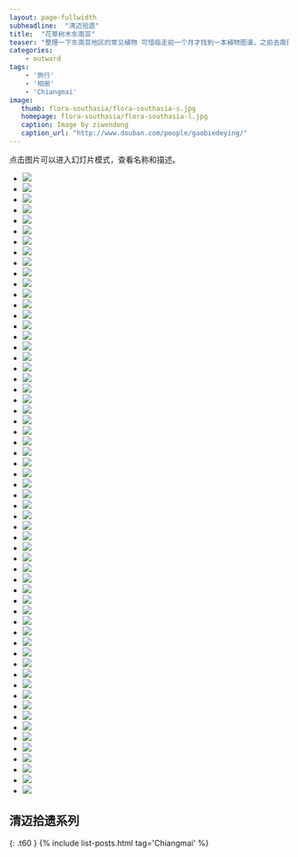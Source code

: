 ```yaml
---
layout: page-fullwidth
subheadline:  "清迈拾遗"
title:  "花草树木东南亚"
teaser: "整理一下东南亚地区的常见植物 可惜临走前一个月才找到一本植物图谱，之前去南部旅行见过的很多植物未能留下影像，只能把重点放在泰国北部了。 如果以后有看到更多，再慢慢添加。 另外，没有单反，卡片机只能挣扎成这样了……"
categories:
    - outward
tags:
    - '旅行'
    - '相册'
    - 'Chiangmai'
image:
   thumb: flora-southasia/flora-southasia-s.jpg
   homepage: flora-southasia/flora-southasia-l.jpg
   caption: Image by ziwendong
   caption_url: "http://www.douban.com/people/gaobiedeying/"
---
```


点击图片可以进入幻灯片模式，查看名称和描述。

<ul class="clearing-thumbs small-block-grid-3" data-clearing> 
  <li><a href="{{ site.url }}/images/flora-southasia/flora-southasia (1).jpg"><img  data-caption="凤凰木 Delonix regia 豆科凤凰木属，极常见，近期（4－5月）正盛开。" class="th" src="{{ site.url }}/images/flora-southasia/flora-southasia (1).jpg"></a></li>
  <li><a href="{{ site.url }}/images/flora-southasia/flora-southasia (2).jpg"><img  data-caption="凤凰木的花。风吹过时花落如雨。" class="th" src="{{ site.url }}/images/flora-southasia/flora-southasia (2).jpg"></a></li>
  <li><a href="{{ site.url }}/images/flora-southasia/flora-southasia (3).jpg"><img  data-caption="凤凰木近景。可以看到羽状复叶。豆科植物的特征之一。" class="th" src="{{ site.url }}/images/flora-southasia/flora-southasia (3).jpg"></a></li>
  <li><a href="{{ site.url }}/images/flora-southasia/flora-southasia (4).jpg"><img  data-caption="阿勃勒 Cassia fistula 常见行道树，同样是近期（4－5月）清迈盛开中的行道树。 泰国国花，在当地称 Dok Khuen，花的黄色象征泰国王室。" class="th" src="{{ site.url }}/images/flora-southasia/flora-southasia (4).jpg"></a></li>
  <li><a href="{{ site.url }}/images/flora-southasia/flora-southasia (5).jpg"><img  data-caption="阿勃勒花近景。总状花序。花丝很长，呈钩状。" class="th" src="{{ site.url }}/images/flora-southasia/flora-southasia (5).jpg"></a></li>
  <li><a href="{{ site.url }}/images/flora-southasia/flora-southasia (6).jpg"><img  data-caption="阿勃勒的另一个俗名是腊肠树或者猪肠豆，因为豆荚看上去非常像腊肠。" class="th" src="{{ site.url }}/images/flora-southasia/flora-southasia (6).jpg"></a></li>
  <li><a href="{{ site.url }}/images/flora-southasia/flora-southasia (7).jpg"><img  data-caption="龙脑香树 Dipterocarpus alatus 种子很有趣，有两片翅膀，落下时是旋转降落的。" class="th" src="{{ site.url }}/images/flora-southasia/flora-southasia (7).jpg"></a></li>
  <li><a href="{{ site.url }}/images/flora-southasia/flora-southasia (8).jpg"><img  data-caption="龙脑香树很高大，只能远远拍一张了。" class="th" src="{{ site.url }}/images/flora-southasia/flora-southasia (8).jpg"></a></li>
  <li><a href="{{ site.url }}/images/flora-southasia/flora-southasia (9).jpg"><img  data-caption="清迈植物园的树木园门口，用龙脑香树的种子做了一个雕塑。新鲜掉落的种子是绿色的，翅膀是红色的。" class="th" src="{{ site.url }}/images/flora-southasia/flora-southasia (9).jpg"></a></li>
  <li><a href="{{ site.url }}/images/flora-southasia/flora-southasia (10).jpg"><img  data-caption="龙脑香树剥开后的种子。油脂丰富，可以榨油食用。有些种子落下时已经是空心的了，估计是一些昆虫把种子吃掉了。" class="th" src="{{ site.url }}/images/flora-southasia/flora-southasia (10).jpg"></a></li>
  <li><a href="{{ site.url }}/images/flora-southasia/flora-southasia (11).jpg"><img  data-caption="马占相思树的种子 Acacia mangium 照片摄于帕延岛。当时还不知道这种树的名字。水牛湾旁边的小山坡上遍布这种树，路上到处都是它们奇怪的种子。所以留下来了一张照片。" class="th" src="{{ site.url }}/images/flora-southasia/flora-southasia (11).jpg"></a></li>
  <li><a href="{{ site.url }}/images/flora-southasia/flora-southasia (12).jpg"><img  data-caption="使君子 Quisqualis indica 泰国人家里常见的绿化植物，这是其中一种" class="th" src="{{ site.url }}/images/flora-southasia/flora-southasia (12).jpg"></a></li>
  <li><a href="{{ site.url }}/images/flora-southasia/flora-southasia (13).jpg"><img  data-caption="另一种使君子 花瓣比较多，色彩是混杂的，应该是改良后的品种" class="th" src="{{ site.url }}/images/flora-southasia/flora-southasia (13).jpg"></a></li>
  <li><a href="{{ site.url }}/images/flora-southasia/flora-southasia (14).jpg"><img  data-caption="不是很确定 似乎应该是仙丹花 Ixora odorata 中的一种 同样常见，目前正盛开。" class="th" src="{{ site.url }}/images/flora-southasia/flora-southasia (14).jpg"></a></li>
  <li><a href="{{ site.url }}/images/flora-southasia/flora-southasia (15).jpg"><img  data-caption="大花紫薇 Lagerstroemia speciosa 同样是4－5月清迈盛开中的常见行道树" class="th" src="{{ site.url }}/images/flora-southasia/flora-southasia (15).jpg"></a></li>
  <li><a href="{{ site.url }}/images/flora-southasia/flora-southasia (16).jpg"><img  data-caption="水鬼蕉 Hymenocallis 又称蜘蛛兰，但实际上既不是芭蕉属，也不是兰属，而是石蒜属。 在清迈护城河一带背阴的路边可以见到，也算路边绿化带很有特色的植物。 按理说长得这么妖娆应该藏在深山才对，我一开始简直怀疑它是传说中的魔鬼兰了。。。" class="th" src="{{ site.url }}/images/flora-southasia/flora-southasia (16).jpg"></a></li>
  <li><a href="{{ site.url }}/images/flora-southasia/flora-southasia (17).jpg"><img  data-caption="某种红树的巨大种子，可是查了很久也没查到到底是哪种红树。 种子不仅大，而且很重，还是梭形，这样从树上落下来时才会埋进土里足够深，以便发芽生长。" class="th" src="{{ site.url }}/images/flora-southasia/flora-southasia (17).jpg"></a></li>
  <li><a href="{{ site.url }}/images/flora-southasia/flora-southasia (18).jpg"><img  data-caption="红树林边缘。" class="th" src="{{ site.url }}/images/flora-southasia/flora-southasia (18).jpg"></a></li>
  <li><a href="{{ site.url }}/images/flora-southasia/flora-southasia (19).jpg"><img  data-caption="诡异植物腰果～ 不过其实这个大家以前应该也都看到过。 唯一比较值得说的是，其实种子上面的果实部分也是可以吃的，而且是非常浓郁甜蜜的奶香，只是我尝的那颗还有些涩。 成熟季节整座岛上落得满地都是，所以空气里都弥漫着香气，熏得人晕晕的～" class="th" src="{{ site.url }}/images/flora-southasia/flora-southasia (19).jpg"></a></li>
  <li><a href="{{ site.url }}/images/flora-southasia/flora-southasia (20).jpg"><img  data-caption="满地黄色的都是腰果" class="th" src="{{ site.url }}/images/flora-southasia/flora-southasia (20).jpg"></a></li>
  <li><a href="{{ site.url }}/images/flora-southasia/flora-southasia (21).jpg"><img  data-caption="这是尚未成熟的腰果，一开始种子是比果实大的哈～" class="th" src="{{ site.url }}/images/flora-southasia/flora-southasia (21).jpg"></a></li>
  <li><a href="{{ site.url }}/images/flora-southasia/flora-southasia (22).jpg"><img  data-caption="垂花蝎尾蕉 Heliconiaceae rostrata 常见园林植物，4－5月盛开" class="th" src="{{ site.url }}/images/flora-southasia/flora-southasia (22).jpg"></a></li>
  <li><a href="{{ site.url }}/images/flora-southasia/flora-southasia (23).jpg"><img  data-caption="佛肚树，又称珊瑚油桐 Jatropha podagrica 小花确实很像珊瑚呐～" class="th" src="{{ site.url }}/images/flora-southasia/flora-southasia (23).jpg"></a></li>
  <li><a href="{{ site.url }}/images/flora-southasia/flora-southasia (24).jpg"><img  data-caption="小天堂鸟花 同样是赫蕉属" class="th" src="{{ site.url }}/images/flora-southasia/flora-southasia (24).jpg"></a></li>
  <li><a href="{{ site.url }}/images/flora-southasia/flora-southasia (25).jpg"><img  data-caption="虎刺梅 Euphorbia milii 和平常见到的不太一样，不知是否因为无人打理。" class="th" src="{{ site.url }}/images/flora-southasia/flora-southasia (25).jpg"></a></li>
  <li><a href="{{ site.url }}/images/flora-southasia/flora-southasia (26).jpg"><img  data-caption="对叶榕 Ficus hispida 对生叶，其实很好认。" class="th" src="{{ site.url }}/images/flora-southasia/flora-southasia (26).jpg"></a></li>
  <li><a href="{{ site.url }}/images/flora-southasia/flora-southasia (27).jpg"><img  data-caption="仍然是对叶榕，另一个特征是树干上可以看到果实生长在树干生出来的下垂枝上。" class="th" src="{{ site.url }}/images/flora-southasia/flora-southasia (27).jpg"></a></li>
  <li><a href="{{ site.url }}/images/flora-southasia/flora-southasia (28).jpg"><img  data-caption="紫矿 Butea monosperma 叶片形状很独特，同样不难认。但很遗憾花期过了，其实花型很美。" class="th" src="{{ site.url }}/images/flora-southasia/flora-southasia (28).jpg"></a></li>
  <li><a href="{{ site.url }}/images/flora-southasia/flora-southasia (29).jpg"><img  data-caption="香龙血树 dracaena fragrans 很高大，这株至少三米" class="th" src="{{ site.url }}/images/flora-southasia/flora-southasia (29).jpg"></a></li>
  <li><a href="{{ site.url }}/images/flora-southasia/flora-southasia (30).jpg"><img  data-caption="书带木 Clusia rosea 很漂亮的叶子，有点儿萌萌的。可惜还没有看到结果实。" class="th" src="{{ site.url }}/images/flora-southasia/flora-southasia (30).jpg"></a></li>
  <li><a href="{{ site.url }}/images/flora-southasia/flora-southasia (31).jpg"><img  data-caption="松萝 Tillandsia usneoides 在南方超级常见的园林植物，被我这个无知的北方人误认为菟丝子很久，真是太冤枉它了… 稍后上菟丝子的照片，其实一比较就发现它长得还是太人畜无害了。" class="th" src="{{ site.url }}/images/flora-southasia/flora-southasia (31).jpg"></a></li>
  <li><a href="{{ site.url }}/images/flora-southasia/flora-southasia (32).jpg"><img  data-caption="省藤 Calamus 棕榈科植物 非常典型的热带植物，看上去生长力超顽强，但也同时充满危险。茎杆上尖刺密布，看到它就可以明白为什么热带丛林并不是那么鸟语花香的地方了。" class="th" src="{{ site.url }}/images/flora-southasia/flora-southasia (32).jpg"></a></li>
  <li><a href="{{ site.url }}/images/flora-southasia/flora-southasia (33).jpg"><img  data-caption="省藤的细节。仔细看可以看到尖刺，这还是非常温和的，下端主茎简直像狼牙棒好么… 我用手指试了一下，钉子一样锐利坚硬" class="th" src="{{ site.url }}/images/flora-southasia/flora-southasia (33).jpg"></a></li>
  <li><a href="{{ site.url }}/images/flora-southasia/flora-southasia (34).jpg"><img  data-caption="某种火炬姜 Etlingera pavienana 花开时应该会很美，遗憾没赶上花期。" class="th" src="{{ site.url }}/images/flora-southasia/flora-southasia (34).jpg"></a></li>
  <li><a href="{{ site.url }}/images/flora-southasia/flora-southasia (35).jpg"><img  data-caption="红花羊蹄甲 Bauhinia purpurea 和紫荆花一样是羊蹄甲属，但是是另一个品种。 不过看叶子都一样啦，奇形怪状的很好认。" class="th" src="{{ site.url }}/images/flora-southasia/flora-southasia (35).jpg"></a></li>
  <li><a href="{{ site.url }}/images/flora-southasia/flora-southasia (36).jpg"><img  data-caption="艳山姜 Alpinia zerumbet 花已经有些落了，但细看还是很美。" class="th" src="{{ site.url }}/images/flora-southasia/flora-southasia (36).jpg"></a></li>
  <li><a href="{{ site.url }}/images/flora-southasia/flora-southasia (37).jpg"><img  data-caption="菟丝子 Cuscuta 没有开花，看不出来是菟丝子中的哪一种。纯看样子就透着邪气～" class="th" src="{{ site.url }}/images/flora-southasia/flora-southasia (37).jpg"></a></li>
  <li><a href="{{ site.url }}/images/flora-southasia/flora-southasia (38).jpg"><img  data-caption="罗望子，又称酸豆 tamarindus indica 所结的种子就是通常说的酸角。之前一直不知道原来花是这么美，只是太小了，生长在高大的树上很容易错过。" class="th" src="{{ site.url }}/images/flora-southasia/flora-southasia (38).jpg"></a></li>
  <li><a href="{{ site.url }}/images/flora-southasia/flora-southasia (39).jpg"><img  data-caption="罗望子树，非常高大" class="th" src="{{ site.url }}/images/flora-southasia/flora-southasia (39).jpg"></a></li>
  <li><a href="{{ site.url }}/images/flora-southasia/flora-southasia (40).jpg"><img  data-caption="珊瑚花的叶子 Jatropha multifida 花已经落了，和前面的珊瑚油桐花非常像，它们都是大戟科麻风树属，只是叶子是另一种形状，差别很大。" class="th" src="{{ site.url }}/images/flora-southasia/flora-southasia (40).jpg"></a></li>
  <li><a href="{{ site.url }}/images/flora-southasia/flora-southasia (41).jpg"><img  data-caption="珊瑚花树很高，如果不查名字，完全想不到和珊瑚油桐这么相似。" class="th" src="{{ site.url }}/images/flora-southasia/flora-southasia (41).jpg"></a></li>
  <li><a href="{{ site.url }}/images/flora-southasia/flora-southasia (42).jpg"><img  data-caption="红花蕊木 Kopsia fruticosa 很清秀的小花，拍的时候并不知道是什么，没想到回来很快就查到了。也许是名字起得太贴切了吧。" class="th" src="{{ site.url }}/images/flora-southasia/flora-southasia (42).jpg"></a></li>
  <li><a href="{{ site.url }}/images/flora-southasia/flora-southasia (43).jpg"><img  data-caption="泰国青柠 Citrus hystrix 体积比平常我们吃的青柠还要小，但气味非常清新。" class="th" src="{{ site.url }}/images/flora-southasia/flora-southasia (43).jpg"></a></li>
  <li><a href="{{ site.url }}/images/flora-southasia/flora-southasia (44).jpg"><img  data-caption="同样还是泰国青柠，捡了几颗回家做柠檬水，很小，但味道很浓郁。" class="th" src="{{ site.url }}/images/flora-southasia/flora-southasia (44).jpg"></a></li>
  <li><a href="{{ site.url }}/images/flora-southasia/flora-southasia (45).jpg"><img  data-caption="五层龙 Salacia chinensis 红色的果实，据说可以吃，不过作为食物过敏严重的人，鉴于野生青柠都有反应，这个我就不试了。。。" class="th" src="{{ site.url }}/images/flora-southasia/flora-southasia (45).jpg"></a></li>
  <li><a href="{{ site.url }}/images/flora-southasia/flora-southasia (46).jpg"><img  data-caption="这个是桑葚 Fructus mori ，而不是我一开始以为的覆盆子。 虽然植株比较矮，但是枝条上并没有绒毛和硬刺。 记得曾在皖南山区看到过类似的植物，那个才是覆盆子，只是不记得有刺了。 果实已经熟透了，可惜怕过敏，还是不敢吃。" class="th" src="{{ site.url }}/images/flora-southasia/flora-southasia (46).jpg"></a></li>
  <li><a href="{{ site.url }}/images/flora-southasia/flora-southasia (47).jpg"><img  data-caption="原来这个叫木鳖果（Momordica cochinchinensis） 长得让我想起那种带刺的玩具弹力球。。。 虽然非常希望它能掉下来方便我看看细节，但它仍然稳稳的高挂。卡片机只能拍成这样了。" class="th" src="{{ site.url }}/images/flora-southasia/flora-southasia (47).jpg"></a></li>
  <li><a href="{{ site.url }}/images/flora-southasia/flora-southasia (48).jpg"><img  data-caption="这张是全景，橙色的是瓜，藤蔓是缠绕在别的树的树干上的。" class="th" src="{{ site.url }}/images/flora-southasia/flora-southasia (48).jpg"></a></li>
  <li><a href="{{ site.url }}/images/flora-southasia/flora-southasia (49).jpg"><img  data-caption="同样求名。 长得很好看，貌似也很好吃，但是实在不知道是什么果？" class="th" src="{{ site.url }}/images/flora-southasia/flora-southasia (49).jpg"></a></li>
  <li><a href="{{ site.url }}/images/flora-southasia/flora-southasia (50).jpg"><img  data-caption="旋花羊角拗（Strophanthus gratus），花型很美，但隐隐的又有点儿邪气～" class="th" src="{{ site.url }}/images/flora-southasia/flora-southasia (50).jpg"></a></li>
  <li><a href="{{ site.url }}/images/flora-southasia/flora-southasia (51).jpg"><img  data-caption="炮弹树（Couroupita guianensis） 老茎生花植物 花蕊长得非常适合昆虫传粉，自然选择的又一个杰作～" class="th" src="{{ site.url }}/images/flora-southasia/flora-southasia (51).jpg"></a></li>
  <li><a href="{{ site.url }}/images/flora-southasia/flora-southasia (52).jpg"><img  data-caption="炮弹树和它炮弹一样的果实。" class="th" src="{{ site.url }}/images/flora-southasia/flora-southasia (52).jpg"></a></li>
  <li><a href="{{ site.url }}/images/flora-southasia/flora-southasia (53).jpg"><img  data-caption="粉叶金花（Mussaenda hybrida） 中心黄色的小花才是花，很快会凋落。周围粉色的其实是萼片。 " class="th" src="{{ site.url }}/images/flora-southasia/flora-southasia (53).jpg"></a></li>
  <li><a href="{{ site.url }}/images/flora-southasia/flora-southasia (54).jpg"><img  data-caption="粉叶金花 这个刚长出来，看上去好像一只小蝴蝶" class="th" src="{{ site.url }}/images/flora-southasia/flora-southasia (54).jpg"></a></li>
  <li><a href="{{ site.url }}/images/flora-southasia/flora-southasia (55).jpg"><img  data-caption="樱麒麟（Pereskia bleo），果实很奇特，这株花是红色，但也有紫色的。 如果不查根本想不到这也是仙人掌科的植物，只是属于叶仙人掌属，并不像通常印象中的多肉植物，而更像是灌木。我拍照的这株有近三米高，我还以为是树。。。" class="th" src="{{ site.url }}/images/flora-southasia/flora-southasia (55).jpg"></a></li>
  <li><a href="{{ site.url }}/images/flora-southasia/flora-southasia (56).jpg"><img  data-caption="樱麒麟的果实～ 长得非常萌！" class="th" src="{{ site.url }}/images/flora-southasia/flora-southasia (56).jpg"></a></li>
  <li><a href="{{ site.url }}/images/flora-southasia/flora-southasia (57).jpg"><img  data-caption="求名～ 很美的小花，要走近了才看得到，开 在Wat Umong寺图书馆门前的花坛里，很有禅意。" class="th" src="{{ site.url }}/images/flora-southasia/flora-southasia (57).jpg"></a></li>
  <li><a href="{{ site.url }}/images/flora-southasia/flora-southasia (58).jpg"><img  data-caption="求名。 好希望能在国内养啊～" class="th" src="{{ site.url }}/images/flora-southasia/flora-southasia (58).jpg"></a></li>
  <li><a href="{{ site.url }}/images/flora-southasia/flora-southasia (59).jpg"><img  data-caption="香苹婆 （Sterculia foetida） 这张拍于Ayutthaya，但整个泰国境内都比较常见。另有一种覆绒毛的，是家麻树。" class="th" src="{{ site.url }}/images/flora-southasia/flora-southasia (59).jpg"></a></li>
  
</ul>




## 清迈拾遗系列
{: .t60 }
{% include list-posts.html tag='Chiangmai' %}



